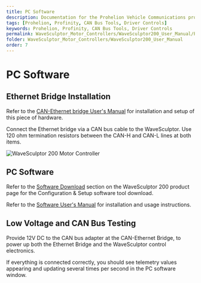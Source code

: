 ```yaml
---
title: PC Software
description: Documentation for the Prohelion Vehicle Communications protocol
tags: [Prohelion, Profinity, CAN Bus Tools, Driver Controls]
keywords: Prohelion, Profinity, CAN Bus Tools, Driver Controls
permalink: WaveSculptor_Motor_Controllers/WaveSculptor200_User_Manual/PC_Software.html
folder: WaveSculptor_Motor_Controllers/WaveSculptor200_User_Manual
order: 7
---
```


# PC Software

## Ethernet Bridge Installation

Refer to the [CAN-Ethernet bridge User's Manual](http://localhost:4000/CAN_Bus_To_Ethernet_Bridge/CAN-Ethernet_Bridge_User_Manual/Overview.html) for installation and setup of this piece of hardware.

Connect the Ethernet bridge via a CAN bus cable to the WaveSculptor. Use 120 ohm termination resistors between the CAN-H and CAN-L lines at both items.

![WaveSculptor 200 Motor Controller](../images/WaveSculptor200_User_manual/Ethernet-bridge-installation.gif)

## PC Software

Refer to the [Software Download]() section on the WaveSculptor 200 product page for the Configuration & Setup software tool download.

Refer to the [Software User's Manual]() for installation and usage instructions.

## Low Voltage and CAN Bus Testing

Provide 12V DC to the CAN bus adapter at the CAN-Ethernet Bridge, to power up both the Ethernet Bridge and the WaveSculptor control electronics. 

If everything is connected correctly, you should see telemetry values appearing and updating several times per second in the PC software window.



